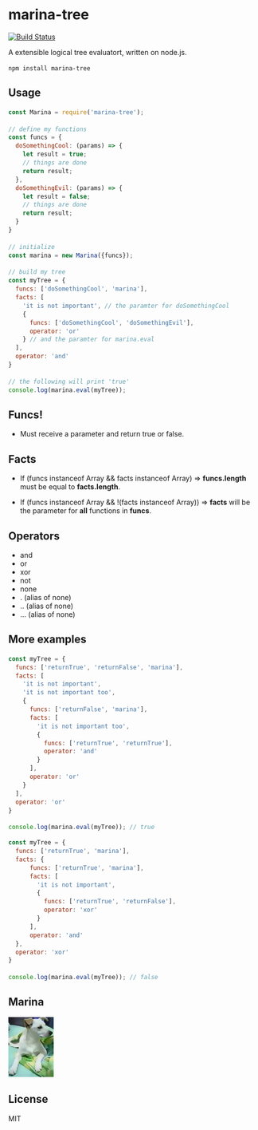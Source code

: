 marina-tree
===========

[![Build Status](https://travis-ci.org/danielmartinezvigo/marina-tree.svg?branch=master)](https://travis-ci.org/danielmartinezvigo/marina-tree)

A extensible logical tree evaluatort, written on node.js.

`npm install marina-tree`

Usage
-----

```javascript
const Marina = require('marina-tree');

// define my functions
const funcs = {
  doSomethingCool: (params) => {
    let result = true;
    // things are done
    return result;
  },
  doSomethingEvil: (params) => {
    let result = false;
    // things are done
    return result;
  }
}

// initialize
const marina = new Marina({funcs});

// build my tree
const myTree = {
  funcs: ['doSomethingCool', 'marina'],
  facts: [
    'it is not important', // the paramter for doSomethingCool
    {
      funcs: ['doSomethingCool', 'doSomethingEvil'],
      operator: 'or'
    } // and the paramter for marina.eval
  ],
  operator: 'and'
}

// the following will print 'true'
console.log(marina.eval(myTree));
```

Funcs!
-----
* Must receive a parameter and return true or false.

Facts
-----
* If (funcs instanceof Array && facts instanceof Array) => **funcs.length** must be equal to **facts.length**.

* If (funcs instanceof Array && !(facts instanceof Array)) => **facts** will be the parameter for **all** functions in **funcs**.

Operators
-----
* and
* or
* xor
* not
* none
* . (alias of none)
* .. (alias of none)
* ... (alias of none)

More examples
-------------

```javascript
const myTree = {
  funcs: ['returnTrue', 'returnFalse', 'marina'],
  facts: [
    'it is not important',
    'it is not important too',
    {
      funcs: ['returnFalse', 'marina'],
      facts: [
        'it is not important too',
        {
          funcs: ['returnTrue', 'returnTrue'],
          operator: 'and'
        }
      ],
      operator: 'or'
    }
  ],
  operator: 'or'
}

console.log(marina.eval(myTree)); // true
```

```javascript
const myTree = {
  funcs: ['returnTrue', 'marina'],
  facts: {
      funcs: ['returnTrue', 'marina'],
      facts: [
        'it is not important',
        {
          funcs: ['returnTrue', 'returnFalse'],
          operator: 'xor'
        }
      ],
      operator: 'and'
  },
  operator: 'xor'
}

console.log(marina.eval(myTree)); // false
```

Marina
-----
![Marina](https://raw.githubusercontent.com/danielmartinezvigo/marina-tree/master/logo.jpg)

License
-------------
MIT

